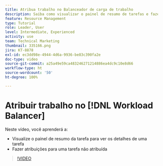 ```yaml
---
title: Atribua trabalho no Balanceador de carga de trabalho
description: Saiba como visualizar o painel de resumo de tarefas e fazer atribuições a uma tarefa não atribuída.
feature: Resource Management
type: Tutorial
role: Leader, User
level: Intermediate, Experienced
activity: use
team: Technical Marketing
thumbnail: 335166.png
jira: KT-8878
exl-id: ec3dd98e-4944-4d6a-9936-be83c390fa2e
doc-type: video
source-git-commit: a25a49e59ca483246271214886ea4dc9c10e8d66
workflow-type: ht
source-wordcount: '50'
ht-degree: 100%

---
```


# Atribuir trabalho no [!DNL Workload Balancer]

Neste vídeo, você aprenderá a:

* Visualize o painel de resumo da tarefa para ver os detalhes de uma tarefa
* Fazer atribuições para uma tarefa não atribuída


>[!VIDEO](https://video.tv.adobe.com/v/335166/?quality=12&learn=on)

